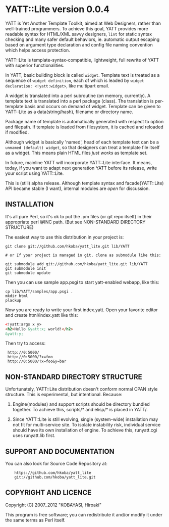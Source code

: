 YATT::Lite version 0.0.4
==================

YATT is Yet Another Template Toolkit, aimed at Web Designers, rather than
well-trained programmers. To achieve this goal, YATT provides more
readable syntax for HTML/XML savvy designers, ``lint`` for static syntax
checking and many safer default behaviors, ie. automatic output escaping
based on argument type declaration and config file naming convention
which helps access protection.

YATT::Lite is template-syntax-compatible, lightweight, full rewrite of
YATT with superior functionalities.

In YATT, basic building block is called ``widget``. Template text is
treated as a sequence of ``widget definition``, each of which is leaded by
``widget declaration: <!yatt:widget>``, like multipart email.

A widget is translated into a perl subroutine (on memory, currently).  A
template text is translated into a perl package (class). The translation
is per-template basis and occurs on demand of widget. Template can be
given to YATT::Lite as a data(string/hash), filename or directory name.

Package name of template is automatically generated with respect to
option and filepath. If template is loaded from filesystem, it is cached
and reloaded if modified.

Although widget is basically 'named', head of each template text can be a
``unnamed (default) widget``, so that designers can treat a template file
itself as a widget. This means plain HTML files *just works* as template set.

In future, mainline YATT will incorporate YATT::Lite interface. It
means, today, if you want to adapt next generation YATT before its
release, write your script using YATT::Lite.

This is (still) alpha release. Although template syntax and facade(YATT::Lite)
API became stable (I want), internal modules are *open* for discussion.


INSTALLATION
--------------------

It's all pure Perl, so it's ok to put the .pm files (or git repo itself)
in their appropriate perl @INC path.
(But see NON-STANDARD DIRECTORY STRUCTURE)

The easiest way to use this distribution in your project is:

    git clone git://github.com/hkoba/yatt_lite.git lib/YATT

    # or If your project is managed in git, clone as submodule like this:

    git submodule add git://github.com/hkoba/yatt_lite.git lib/YATT
    git submodule init
    git submodule update

Then you can use sample app.psgi to start yatt-enabled webapp, like this:

    cp lib/YATT/samples/app.psgi .
    mkdir html
    plackup

Now you are ready to write your first index.yatt.
Open your favorite editor and create html/index.yatt like this:

```html
<!yatt:args x y>
<h2>Hello &yatt:x; world!</h2>
&yatt:y;
```


Then try to access:
  
     http://0:5000/
     http://0:5000/?x=foo
     http://0:5000/?x=foo&y=bar


NON-STANDARD DIRECTORY STRUCTURE
--------------------

Unfortunately, YATT::Lite distribution doesn't conform
normal CPAN style structure. This is experimental,
but intentional. Because:

1. Engine(modules) and support scripts should be directory bundled together.
   To achieve this, scripts/* and elisp/* is placed in YATT/.

2. Since YATT::Lite is still evolving, single (system-wide) installation
   may not fit for multi-service site. To isolate instability risk,
   individual service should have its own installation of engine.
   To achieve this, runyatt.cgi uses runyatt.lib first.

SUPPORT AND DOCUMENTATION
--------------------

You can also look for Source Code Repository at:

        https://github.com/hkoba/yatt_lite
        git://github.com/hkoba/yatt_lite.git


COPYRIGHT AND LICENCE
--------------------

Copyright (C) 2007..2012 "KOBAYASI, Hiroaki"

This program is free software; you can redistribute it and/or modify it
under the same terms as Perl itself.
